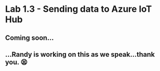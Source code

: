 # Lab 1.3 - Sending data to Azure IoT Hub

## Coming soon...

## ...Randy is working on this as we speak...thank you. :tired_face:
